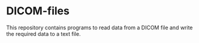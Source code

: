 # DICOM-files
This repository contains programs to read data from a DICOM file and write the required data to a text file.

